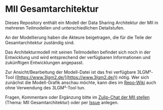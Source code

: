 # MII Gesamtarchitektur

Dieses Repository enthält ein Modell der Data Sharing Architektur der MII in mehreren Teilmodellen und unterschiedlichen Detailstufen.

An der Modellierung haben die Akteure beigetragen, die für die Teile der Gesamtarchitektur zuständig sind.

Das Architekturmodell mit seinen Teilmodellen befindet sich noch in der Entwicklung und wird entsprechend der verfügbaren Informationen und zukünftigen Entwicklungen angepasst.

Zur Ansicht/Bearbeitung der Modell-Datei ist das frei verfügbare 3LGM²-Tool ([https://www.3lgm2.de/](https://www.3lgm2.de/)) nötig. Wer sich zunächst die Modell-Grafik anschau möchte, kann dies im [Repo-Wiki](https://github.com/medizininformatik-initiative/mii-architecture/wiki) auch ohne Verwendung des 3LGM²-Tool tun.

Fragen, Kommentare oder Ergänzung bitte im [Zulip-Chat der MII stellen](https://mii.zulipchat.com/#narrow/stream/232627-MII-Allgemein) (Thema: MII Gesamtarchitektur) oder per [Issue](https://github.com/medizininformatik-initiative/mii-architecture/issues) anlegen.
